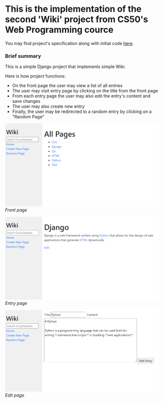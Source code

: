 # This is the implementation of the second 'Wiki' project from CS50's Web Programming cource

You may find project's specification along with initial code [here](https://cs50.harvard.edu/web/2020/projects/1/wiki/ "CS50's site").

### Brief summary

This is a simple Django project that implements simple Wiki.

Here is how project functions:
* On the front page the user may view a list of all entries
* The user may visit entry page by clicking on the title from the front page
* From each entry page the user may also edit the entry's content and save changes
* The user may also create new entry
* Finally, the user may be redirected to a random entry by clicking on a "Random Page"

![Search Page](https://github.com/temirlanmur/project-1/blob/main/README-images/front-page.png)
*Front page*

![Image Search Page](https://github.com/temirlanmur/project-1/blob/main/README-images/entry-page.png)
*Entry page*

![Advanced Search Page](https://github.com/temirlanmur/project-1/blob/main/README-images/edit-page.png)
*Edit page*